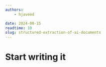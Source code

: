 ```yaml
---
authors:
    - hjaveed

date: 2024-08-15
readtime: 10
slug: structured-extraction-of-ai-documents
---
```


# Start writing it